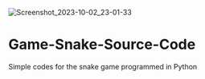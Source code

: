 ![Screenshot_2023-10-02_23-01-33](https://github.com/enghackcode/Game-Snake-Source-Code/assets/146782626/254a8c4b-3da9-4043-a827-0aa0cf490a7b)
# Game-Snake-Source-Code
Simple codes for the snake game programmed in Python
